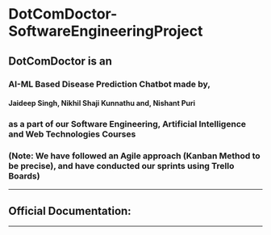 # DotComDoctor-SoftwareEngineeringProject
## DotComDoctor is an 
  ### AI-ML Based Disease Prediction Chatbot made by,
   #### Jaideep Singh, Nikhil Shaji Kunnathu and, Nishant Puri 
  ### as a part of our Software Engineering, Artificial Intelligence and Web Technologies Courses

### (Note: We have followed an Agile approach (Kanban Method to be precise), and have conducted our sprints using Trello Boards)

___________________________________________________________________________________________________________________________________________________________________________________

## Official Documentation:

___________________________________________________________________________________________________________________________________________________________________________________
